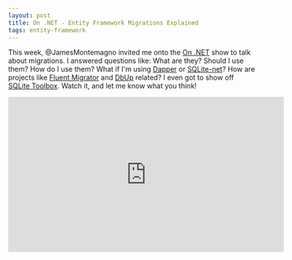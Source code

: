 ```yaml
---
layout: post
title: On .NET - Entity Framework Migrations Explained
tags: entity-framework
---
```


This week, @JamesMontemagno invited me onto the [On .NET](https://www.youtube.com/playlist?list=PLdo4fOcmZ0oVlZCosDDwS9fkVtrLYxGt6) show to talk about migrations. I answered questions like: What are they? Should I use them? How do I use them? What if I'm using [Dapper](https://dapperlib.github.io/Dapper/) or [SQLite-net](https://github.com/praeclarum/sqlite-net)? How are projects like [Fluent Migrator](https://fluentmigrator.github.io) and [DbUp](https://dbup.readthedocs.io) related? I even got to show off [SQLite Toolbox](https://marketplace.visualstudio.com/items?itemName=ErikEJ.SQLServerCompactSQLiteToolbox). Watch it, and let me know what you think!

<div style="width: 100%; text-align: center;">
  <iframe width="560"
          height="315"
          src="https://www.youtube-nocookie.com/embed/fl6r-9rQjns?list=PL8Re3rFb5dyOF7XLElUZVsjpsxg25FXem"
          title="YouTube video player"
          frameborder="0"
          allow="accelerometer; autoplay; clipboard-write; encrypted-media; gyroscope; picture-in-picture"
          allowfullscreen>
  </iframe>
</div>
